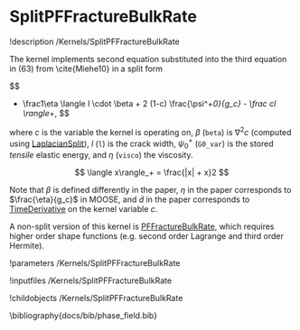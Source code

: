 # SplitPFFractureBulkRate
!description /Kernels/SplitPFFractureBulkRate

The kernel implements second equation substituted into the third equation in (63)
from \cite{Miehe10} in a split form

$$
- \frac1\eta \langle l \cdot \beta + 2 (1-c) \frac{\psi^+_0}{g_c} - \frac cl \rangle_+,
$$

where $c$ is the variable the kernel is operating on, $\beta$ (`beta`) is $\nabla^2c$
(computed using [LaplacianSplit](/LaplacianSplit.md)), $l$ (`l`) is the crack width,
$\psi^+_0$ (`G0_var`) is the stored _tensile_ elastic energy, and $\eta$ (`visco`) the viscosity.

$$
\langle x\rangle_+ = \frac{|x| + x}2
$$

Note that $\beta$ is defined differently in the paper, $\eta$ in the paper corresponds
to $\frac{\eta}{g_c}$ in MOOSE, and $\dot d$ in the paper corresponds
to [TimeDerivative](/TimeDerivative.md) on the kernel variable $c$.

A non-split version of this kernel is [PFFractureBulkRate](/PFFractureBulkRate.md),
which requires higher order shape functions (e.g. second order Lagrange and third
order Hermite).

!parameters /Kernels/SplitPFFractureBulkRate

!inputfiles /Kernels/SplitPFFractureBulkRate

!childobjects /Kernels/SplitPFFractureBulkRate

\bibliography{docs/bib/phase_field.bib}
